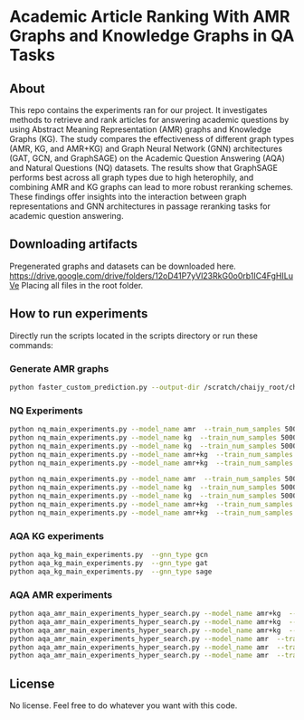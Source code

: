 # Academic Article Ranking With AMR Graphs and Knowledge Graphs in QA Tasks
## About
This repo contains the experiments ran for our project. It investigates methods to retrieve and rank articles for answering academic questions by using Abstract Meaning Representation (AMR) graphs and Knowledge Graphs (KG). The study compares the effectiveness of different graph types (AMR, KG, and AMR+KG) and Graph Neural Network (GNN) architectures (GAT, GCN, and GraphSAGE) on the Academic Question Answering (AQA) and Natural Questions (NQ) datasets. The results show that GraphSAGE performs best across all graph types due to high heterophily, and combining AMR and KG graphs can lead to more robust reranking schemes. These findings offer insights into the interaction between graph representations and GNN architectures in passage reranking tasks for academic question answering.
## Downloading artifacts
Pregenerated graphs and datasets can be downloaded here.
https://drive.google.com/drive/folders/12oD41P7yVl23RkG0o0rb1IC4FgHILuVe
Placing all files in the root folder.
## How to run experiments
Directly run the scripts located in the scripts directory or run these commands:
### Generate AMR graphs
```bash
python faster_custom_prediction.py --output-dir /scratch/chaijy_root/chaijy2/josuetf/chunked_amr_results --chunk-id 0 --total-chunks 4 --num-workers 4 --batch-size 128
```

### NQ Experiments
```bash
python nq_main_experiments.py --model_name amr  --train_num_samples 5000 --test_num_samples 1000 --gnn_type gat --amr_number_of_links 20 --num_epochs 100 
python nq_main_experiments.py --model_name kg  --train_num_samples 5000 --test_num_samples 1000 --gnn_type gat --kg_link_type ssr --kg_number_of_links 3 --num_epochs 100
python nq_main_experiments.py --model_name kg  --train_num_samples 5000 --test_num_samples 1000 --gnn_type gat --kg_link_type se --kg_number_of_links 7 --num_epochs 100 
python nq_main_experiments.py --model_name amr+kg  --train_num_samples 5000 --test_num_samples 1000 --gnn_type gat --kg_link_type ssr --kg_number_of_links 3 --amr_number_of_links 20 --num_epochs 100
python nq_main_experiments.py --model_name amr+kg  --train_num_samples 5000 --test_num_samples 1000 --gnn_type gat --kg_link_type se --kg_number_of_links 7 --amr_number_of_links 20 --num_epochs 100

python nq_main_experiments.py --model_name amr  --train_num_samples 5000 --test_num_samples 1000 --gnn_type gat --amr_number_of_links 20 --num_epochs 300 
python nq_main_experiments.py --model_name kg  --train_num_samples 5000 --test_num_samples 1000 --gnn_type gat --kg_link_type ssr --kg_number_of_links 3 --num_epochs 300 
python nq_main_experiments.py --model_name kg  --train_num_samples 5000 --test_num_samples 1000 --gnn_type gat --kg_link_type se --kg_number_of_links 7 --num_epochs 300 
python nq_main_experiments.py --model_name amr+kg  --train_num_samples 5000 --test_num_samples 1000 --gnn_type gat --kg_link_type ssr --kg_number_of_links 3 --amr_number_of_links 20 --num_epochs 300
python nq_main_experiments.py --model_name amr+kg  --train_num_samples 5000 --test_num_samples 1000 --gnn_type gat --kg_link_type se --kg_number_of_links 7 --amr_number_of_links 20 --num_epochs 300
```

### AQA KG experiments
```bash
python aqa_kg_main_experiments.py  --gnn_type gcn
python aqa_kg_main_experiments.py  --gnn_type gat
python aqa_kg_main_experiments.py  --gnn_type sage
```

### AQA AMR experiments
```bash
python aqa_amr_main_experiments_hyper_search.py --model_name amr+kg  --train_num_samples 8757 --test_num_samples 2919 --gnn_type gcn --amr_number_of_links 20 --num_epochs 20
python aqa_amr_main_experiments_hyper_search.py --model_name amr+kg  --train_num_samples 8757 --test_num_samples 2919 --gnn_type gat --amr_number_of_links 20 --num_epochs 20
python aqa_amr_main_experiments_hyper_search.py --model_name amr+kg  --train_num_samples 8757 --test_num_samples 2919 --gnn_type sage --amr_number_of_links 20 --num_epochs 20
python aqa_amr_main_experiments_hyper_search.py --model_name amr  --train_num_samples 8757 --test_num_samples 2919 --gnn_type gcn --amr_number_of_links 20 --num_epochs 20
python aqa_amr_main_experiments_hyper_search.py --model_name amr  --train_num_samples 8757 --test_num_samples 2919 --gnn_type gat --amr_number_of_links 20 --num_epochs 20
python aqa_amr_main_experiments_hyper_search.py --model_name amr  --train_num_samples 8757 --test_num_samples 2919 --gnn_type sage --amr_number_of_links 20 --num_epochs 20
```
## License
No license. Feel free to do whatever you want with this code.
